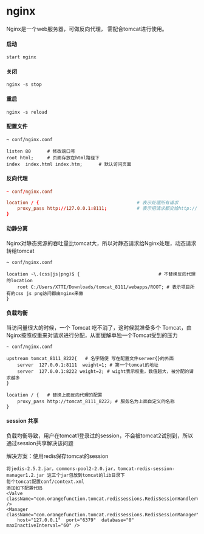 # nginx

Nginx是一个web服务器，可做反向代理， 需配合tomcat进行使用。

#### 启动

```
start nginx
```

#### 关闭

```
nginx -s stop
```

#### 重启

```
nginx -s reload
```

#### 配置文件

```
~ conf/nginx.conf

listen 80      # 修改端口号
root html;     # 页面存放在html路径下
index  index.html index.htm;      # 默认访问页面
```

#### 反向代理

```conf
~ conf/nginx.conf

location / {                                    # 表示处理所有请求
	proxy_pass http://127.0.0.1:8111;           # 表示把请求都交给http://127.0.0.1:8111来处理
}
```

#### 动静分离

Nginx对静态资源的吞吐量比tomcat大，所以对静态请求给Nginx处理，动态请求转给tomcat

```
~ conf/nginx.conf

location ~\.(css|js|png)$ { 							# 不替换反向代理的location
	root C:/Users/X7TI/Downloads/tomcat_8111/webapps/ROOT; # 表示项目所有的css js png访问都由nginx来做
}
```

#### 负载均衡

当访问量很大的时候，一个 Tomcat 吃不消了，这时候就准备多个 Tomcat，由Nginx按照权重来对请求进行分配，从而缓解单独一个Tomcat受到的压力

```
~ conf/nginx.conf

upstream tomcat_8111_8222{   # 名字随便 写在配置文件server{}的外面
    server  127.0.0.1:8111  weight=1; # 第一个tomcat的地址
    server  127.0.0.1:8222 weight=2; # wight表示权重，数值越大，被分配的请求越多
}

location / {   # 替换上面反向代理的配置
    proxy_pass http://tomcat_8111_8222; # 服务名为上面自定义的名称
}
```

#### session 共享

负载均衡导致，用户在tomcat1登录过的session，不会被tomcat2试别到，所以通过session共享解决该问题

解决方案：使用redis保存tomcat的session

```
将jedis-2.5.2.jar，commons-pool2-2.0.jar，tomcat-redis-session-manager1.2.jar 这三个jar包放到tomcat的lib目录下
每个toncat配置conf/context.xml
添加如下配置代码
<Valve className="com.orangefunction.tomcat.redissessions.RedisSessionHandlerValve" />  
<Manager className="com.orangefunction.tomcat.redissessions.RedisSessionManager"  
	host="127.0.0.1"  port="6379"  database="0"  maxInactiveInterval="60" /> 
```

